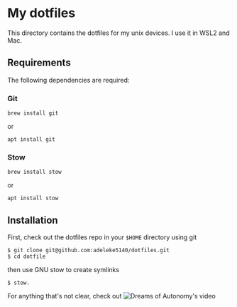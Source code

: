 # My dotfiles

This directory contains the dotfiles for my unix devices. I use it in WSL2 and Mac. 

## Requirements

The following dependencies are required:

### Git

```
brew install git

```
or

```
apt install git

```

### Stow

```
brew install stow

```
or

```
apt install stow

```

## Installation

First, check out the dotfiles repo in your `$HOME` directory using git

```
$ git clone git@github.com:adeleke5140/dotfiles.git
$ cd dotfile

```
then use GNU stow to create symlinks

```
$ stow.

```

For anything that's not clear, check out ![Dreams of Autonomy's video](https://www.youtube.com/watch?v=y6XCebnB9gs&ab_channel=DreamsofAutonomy)

